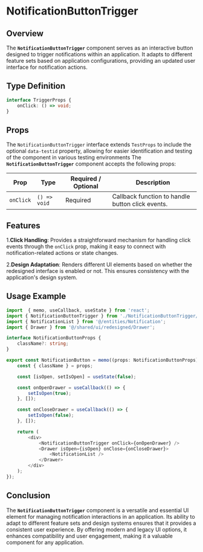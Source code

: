 # NotificationButtonTrigger

## Overview
The **`NotificationButtonTrigger`**  component serves as an interactive button designed to trigger notifications within an application. It adapts to different feature sets based on application configurations, providing an updated user interface for notification actions.

## Type Definition
```typescript
interface TriggerProps {
    onClick: () => void;
}
```

## Props
The `NotificationButtonTrigger` interface extends `TestProps` to include the optional `data-testid` property, allowing for easier identification and testing of the component in various testing environments
The **`NotificationButtonTrigger`** component accepts the following props:

| Prop       | Type           | Required / Optional | Description                                          |
|------------|----------------|---------------------|------------------------------------------------------|
| `onClick`| `() => void`   | Required            | Callback function to handle button click events.     |


## Features
1.**Click Handling**: Provides a straightforward mechanism for handling click events through the `onClick` prop, making it easy to connect with notification-related actions or state changes.

2.**Design Adaptation**: Renders different UI elements based on whether the redesigned interface is enabled or not. This ensures consistency with the application's design system.

## Usage Example
```typescript jsx
import  { memo, useCallback, useState } from 'react';
import { NotificationButtonTrigger } from './NotificationButtonTrigger/NotificationButtonTrigger';
import { NotificationList } from '@/entities/Notification';
import { Drawer } from '@/shared/ui/redesigned/Drawer';

interface NotificationButtonProps {
    className?: string;
}

export const NotificationButton = memo((props: NotificationButtonProps) => {
    const { className } = props;

    const [isOpen, setIsOpen] = useState(false);

    const onOpenDrawer = useCallback(() => {
        setIsOpen(true);
    }, []);

    const onCloseDrawer = useCallback(() => {
        setIsOpen(false);
    }, []);

    return (
        <div>
            <NotificationButtonTrigger onClick={onOpenDrawer} />
            <Drawer isOpen={isOpen} onClose={onCloseDrawer}>
                <NotificationList />
            </Drawer>
        </div>
    );
});
```
## Conclusion
The **`NotificationButtonTrigger`** component is a versatile and essential UI element for managing notification interactions in an application. Its ability to adapt to different feature sets and design systems ensures that it provides a consistent user experience. By offering modern and legacy UI options, it enhances compatibility and user engagement, making it a valuable component for any application.
